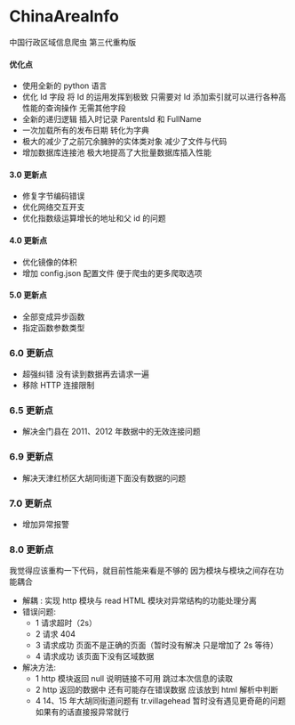 # ChinaAreaInfo

中国行政区域信息爬虫 第三代重构版

#### 优化点

- 使用全新的 python 语言
- 优化 Id 字段 将 Id 的运用发挥到极致 只需要对 Id 添加索引就可以进行各种高性能的查询操作 无需其他字段
- 全新的递归逻辑 插入时记录 ParentsId 和 FullName
- 一次加载所有的发布日期 转化为字典
- 极大的减少了之前冗余臃肿的实体类对象 减少了文件与代码
- 增加数据库连接池 极大地提高了大批量数据库插入性能

#### 3.0 更新点

- 修复字节编码错误
- 优化网络交互开支
- 优化指数级运算增长的地址和父 id 的问题

#### 4.0 更新点

- 优化镜像的体积
- 增加 config.json 配置文件 便于爬虫的更多爬取选项

#### 5.0 更新点

- 全部变成异步函数
- 指定函数参数类型

### 6.0 更新点

- 超强纠错 没有读到数据再去请求一遍
- 移除 HTTP 连接限制

### 6.5 更新点

- 解决金门县在 2011、2012 年数据中的无效连接问题

### 6.9 更新点

- 解决天津红桥区大胡同街道下面没有数据的问题

### 7.0 更新点

- 增加异常报警

### 8.0 更新点

我觉得应该重构一下代码，就目前性能来看是不够的
因为模块与模块之间存在功能耦合

- 解耦 : 实现 http 模块与 read HTML 模块对异常结构的功能处理分离
- 错误问题:
  - 1 请求超时（2s）
  - 2 请求 404
  - 3 请求成功 页面不是正确的页面（暂时没有解决 只是增加了 2s 等待）
  - 4 请求成功 该页面下没有区域数据
- 解决方法:
  - 1 http 模块返回 null 说明链接不可用 跳过本次信息的读取
  - 2 http 返回的数据中 还有可能存在错误数据 应该放到 html 解析中判断
  - 4 14、15 年大胡同街道问题有 tr.villagehead 暂时没有遇见更奇葩的问题 如果有的话直接报异常就行

